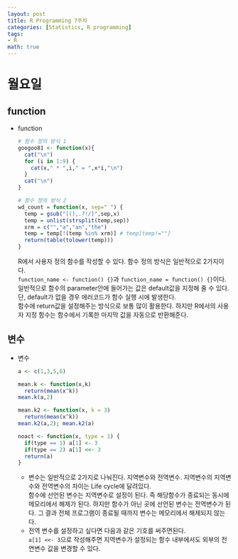 ```yaml
---
layout: post
title: R Programming 7주차
categories: [Statistics, R programming]
tags:
- R
math: true
---
```

 


# 월요일
## function
* function
    ```R
    # 함수 정의 방식 1
    googoo81 <- function(x){
      cat("\n")
      for (i in 1:9) {
        cat(x," * ",i," = ",x*i,"\n")
      }
      cat("\n")
    }

    # 함수 정의 방식 2
    wd_count = function(x, sep=" ") {
      temp = gsub("[(),.?!/]",sep,x)
      temp = unlist(strsplit(temp,sep))
      xrm = c("","a","an","the")
      temp = temp[!(temp %in% xrm)] # temp[temp!=""]
      return(table(tolower(temp)))
    }
    ```
    R에서 사용자 정의 함수를 작성할 수 있다. 함수 정의 방식은 일반적으로 2가지이다.  
    `function_name <- function() {}`과 `function_name = function() {}`이다.  
    일반적으로 함수의 parameter안에 들어가는 값은 default값을 지정해 줄 수 있다. 단, default가 없을 경우 에러코드가 함수 실행 시에 발생한다.  
    함수에 return값을 설정해주는 방식으로 보통 많이 활용한다. 하지만 R에서의 사용자 지정 함수는 함수에서 기록한 마지막 값을 자동으로 반환해준다.

## 변수
* 변수
    ```R
    a <- c(1,3,5,6)

    mean.k <- function(x,k)
      return(mean(x^k))
    mean.k(a,2)

    mean.k2 <- function(x, k = 3)
      return(mean(x^k))
    mean.k2(a,2); mean.k2(a)

    noact <- function(x, type = 1) {
      if(type == 1) a[1] <- 3
      if(type == 2) a[1] <<- 3
      return(a)
    }
    ```
    - 변수는 일반적으로 2가지로 나눠진다. 지역변수와 전역변수. 지역변수의 지역변수와 전역변수의 차이는 Life cycle에 달려있다.  
    함수에 선언된 변수는 지역변수로 설정이 된다. 즉 해당함수가 종료되는 동시에 메모리에서 해제가 된다. 하지만 함수가 아닌 곳에 선언된 변수는 전역변수가 된다. 그 결과 전체 프로그램이 종료될 때까지 변수는 메모리에서 해제되지 않는다.  
    - 전역 변수를 설정하고 싶다면 다음과 같은 기호를 써주면된다.  
    `a[1] <<- 3`으로 작성해주면 지역변수가 설정되는 함수 내부에서도 외부의 전연변수 값을 변경할 수 있다.
